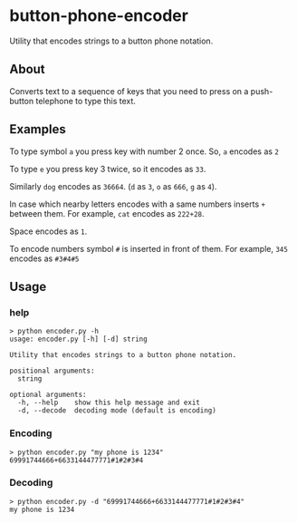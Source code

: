 # button-phone-encoder
Utility that encodes strings to a button phone notation.
## About
Converts text to a sequence of keys that you need to press on a push-button telephone to type this text.

## Examples
To type symbol `a` you press key with number 2 once. So, `a` encodes as `2`

To type `e` you press key 3 twice, so it encodes as `33`.

Similarly `dog` encodes as `36664`. (`d` as `3`, `o` as `666`, `g` as `4`).

In case which nearby letters encodes with a same numbers inserts `+` between them. For example, `cat` encodes as `222+28`.

Space encodes as `1`.

To encode numbers symbol `#` is inserted in front of them. For example, `345` encodes as `#3#4#5`
## Usage
### help
```shell
> python encoder.py -h
usage: encoder.py [-h] [-d] string

Utility that encodes strings to a button phone notation.

positional arguments:
  string

optional arguments:
  -h, --help    show this help message and exit
  -d, --decode  decoding mode (default is encoding)
```
### Encoding
```shell
> python encoder.py "my phone is 1234"
69991744666+6633144477771#1#2#3#4
```
### Decoding
```shell
> python encoder.py -d "69991744666+6633144477771#1#2#3#4"
my phone is 1234
```
